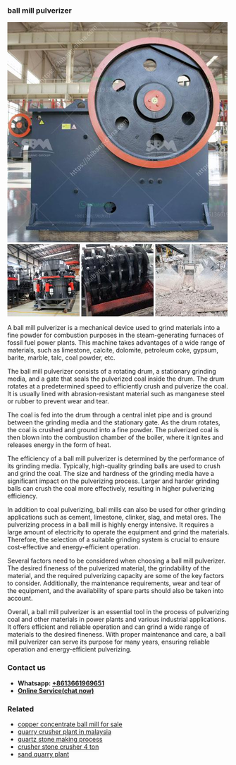 <h3>ball mill pulverizer</h3><img src='1704791231.jpg' alt=''><p>A ball mill pulverizer is a mechanical device used to grind materials into a fine powder for combustion purposes in the steam-generating furnaces of fossil fuel power plants. This machine takes advantages of a wide range of materials, such as limestone, calcite, dolomite, petroleum coke, gypsum, barite, marble, talc, coal powder, etc.</p><p>The ball mill pulverizer consists of a rotating drum, a stationary grinding media, and a gate that seals the pulverized coal inside the drum. The drum rotates at a predetermined speed to efficiently crush and pulverize the coal. It is usually lined with abrasion-resistant material such as manganese steel or rubber to prevent wear and tear.</p><p>The coal is fed into the drum through a central inlet pipe and is ground between the grinding media and the stationary gate. As the drum rotates, the coal is crushed and ground into a fine powder. The pulverized coal is then blown into the combustion chamber of the boiler, where it ignites and releases energy in the form of heat.</p><p>The efficiency of a ball mill pulverizer is determined by the performance of its grinding media. Typically, high-quality grinding balls are used to crush and grind the coal. The size and hardness of the grinding media have a significant impact on the pulverizing process. Larger and harder grinding balls can crush the coal more effectively, resulting in higher pulverizing efficiency.</p><p>In addition to coal pulverizing, ball mills can also be used for other grinding applications such as cement, limestone, clinker, slag, and metal ores. The pulverizing process in a ball mill is highly energy intensive. It requires a large amount of electricity to operate the equipment and grind the materials. Therefore, the selection of a suitable grinding system is crucial to ensure cost-effective and energy-efficient operation.</p><p>Several factors need to be considered when choosing a ball mill pulverizer. The desired fineness of the pulverized material, the grindability of the material, and the required pulverizing capacity are some of the key factors to consider. Additionally, the maintenance requirements, wear and tear of the equipment, and the availability of spare parts should also be taken into account.</p><p>Overall, a ball mill pulverizer is an essential tool in the process of pulverizing coal and other materials in power plants and various industrial applications. It offers efficient and reliable operation and can grind a wide range of materials to the desired fineness. With proper maintenance and care, a ball mill pulverizer can serve its purpose for many years, ensuring reliable operation and energy-efficient pulverizing.</p><h3>Contact us</h3><ul><li><strong>Whatsapp:&nbsp;<a href="https://wa.me/8613661969651">+8613661969651</a></strong></li><li><a href="https://swt.shibang-china.com/?git&amp;zhl&amp;ball mill pulverizer"><strong>Online Service(chat now)</strong></a></li></ul><h3>Related</h3><ul><li><a href='copper concentrate ball mill for sale.md'>copper concentrate ball mill for sale</a></li><li><a href='quarry crusher plant in malaysia.md'>quarry crusher plant in malaysia</a></li><li><a href='quartz stone making process.md'>quartz stone making process</a></li><li><a href='crusher stone crusher 4 ton.md'>crusher stone crusher 4 ton</a></li><li><a href='sand quarry plant.md'>sand quarry plant</a></li></ul>